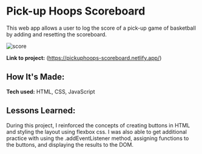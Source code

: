 # Pick-up Hoops Scoreboard
This web app allows a user to log the score of a pick-up game of basketball by adding and resetting the scoreboard.  

![score](https://user-images.githubusercontent.com/97640502/190880980-766df03b-7be8-4a79-9394-a3fc86c4d7b8.jpg)

**Link to project:** (https://pickuphoops-scoreboard.netlify.app/)


## How It's Made:

**Tech used:** HTML, CSS, JavaScript


## Lessons Learned:

During this project, I reinforced the concepts of creating buttons in HTML and styling the layout using flexbox css. I was also able to get additional practice with using the .addEventListener method, assigning functions to the buttons, and displaying the results to the DOM. 



